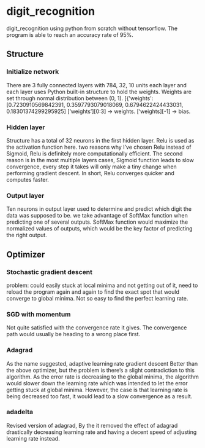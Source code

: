 # digit_recognition
digit_recognition using python from scratch without tensorflow. The program is able to reach an accuracy rate of 95%.
## Structure 
### Initialize network
There are 3 fully connected layers with 784, 32, 10 units each layer and each layer uses Python built-in structure to hold the weights.
Weights are set through normal distribution between (0, 1).
[{'weights': [0.7230910569842391, 0.3597793079018069, 0.6794622424433031, 0.18301374299295925]
[‘weights’][0:3] -> weights.   [‘weights][-1] -> bias. 

### **Hidden layer**
Structure has a total of 32 neurons in the first hidden layer. Relu is used as the activation function here. two reasons why I’ve chosen Relu instead of Sigmoid, Relu is definitely more computationally efficient. The second reason is in the most multiple layers cases, Sigmoid function leads to slow convergence, every step it takes will only make a tiny change when performing gradient descent.  In short, Relu converges quicker and computes faster.

### **Output layer**
Ten neurons in output layer used to determine and predict which digit the data was supposed to be.
we take advantage of SoftMax function when predicting one of several outputs. SoftMax function would maximize the normalized values of outputs, which would be the key factor of predicting the right output.

## **Optimizer**

### **Stochastic gradient descent**
problem: could easily stuck at local minima and not getting out of it, need to reload the program again and again to find the exact spot that would converge to global minima. Not so easy to find the perfect learning rate.

### **SGD with momentum**
Not quite satisfied with the convergence rate it gives. The convergence path would usually be heading to a wrong place first.

### **Adagrad**
As the name suggested, adaptive learning rate gradient descent
Better than the above optimizer, but the problem is there’s a slight contradiction to this algorithm. As the error rate is decreasing to the global minima, the algorithm would slower down the learning rate which was intended to let the error getting stuck at global minima. However, the case is that learning rate is being decreased too fast, it would lead to a slow convergence as a result.

### **adadelta**
Revised version of adagrad, By the it removed the effect of adagrad drastically decreasing learning rate and having a decent speed of adjusting learning rate instead. 
